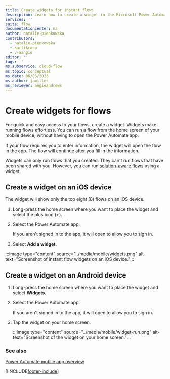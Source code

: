 ```yaml
---
title: Create widgets for instant flows
description: Learn how to create a widget in the Microsoft Power Automate mobile app.
services: ''
suite: flow
documentationcenter: na
author: natalie-pienkowska
contributors:
  - natalie-pienkowska
  - kartikraop
  - v-aangie
editor: ''
tags: ''
ms.subservice: cloud-flow
ms.topic: conceptual
ms.date: 06/05/2023
ms.author: jamiller
ms.reviewer: angieandrews
---
```


# Create widgets for flows

For quick and easy access to your flows, create a widget. Widgets make running flows effortless. You can run a flow from the home screen of your mobile device, without having to open the Power Automate app.

If your flow requires you to enter information, the widget will open the flow in the app. The flow will continue after you fill in the information.

Widgets can only run flows that you created. They can't run flows that have been shared with you. However, you can run [solution-aware flows](../overview-solution-flows.md) using a widget.

## Create a widget on an iOS device

The widget will show only the top eight (8) flows on an iOS device.

1. Long-press the home screen where you want to place the widget and select the plus icon (**+**).
1. Select the Power Automate app.

    If you aren't signed in to the app, it will open to allow you to sign in.

1. Select **Add a widget**.


:::image type="content" source="../media/mobile/widgets.png" alt-text="Screenshot of instant flow widgets on an iOS device.":::


## Create a widget on an Android device

1. Long-press the home screen where you want to place the widget and select **Widgets**.
1. Select the Power Automate app.

    If you aren't signed in to the app, it will open to allow you to sign in.

1. Tap the widget on your home screen.

    :::image type="content" source="../media/mobile/widget-run.png" alt-text="Screenshot of the widget on your home screen.":::

### See also

[Power Automate mobile app overview](overview-mobile.md)

[!INCLUDE[footer-include](../includes/footer-banner.md)]
